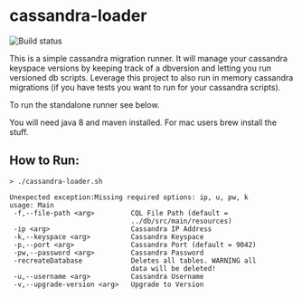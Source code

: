 cassandra-loader
========================

![Build status](https://travis-ci.org/paradoxical-io/cassandra-loader.svg?branch=master)


This is a simple cassandra migration runner. It will manage your cassandra keyspace versions by keeping track of a 
dbversion and letting you run versioned db scripts. Leverage this project to also run in memory cassandra migrations 
(if you have tests you want to run for your cassandra scripts).

To run the standalone runner see below.

You will need java 8 and maven installed.  For mac users brew install the stuff.

## How to Run:

```
> ./cassandra-loader.sh

Unexpected exception:Missing required options: ip, u, pw, k
usage: Main
 -f,--file-path <arg>         CQL File Path (default =
                              ../db/src/main/resources)
 -ip <arg>                    Cassandra IP Address
 -k,--keyspace <arg>          Cassandra Keyspace
 -p,--port <arg>              Cassandra Port (default = 9042)
 -pw,--password <arg>         Cassandra Password
 -recreateDatabase            Deletes all tables. WARNING all
                              data will be deleted! 
 -u,--username <arg>          Cassandra Username
 -v,--upgrade-version <arg>   Upgrade to Version
```